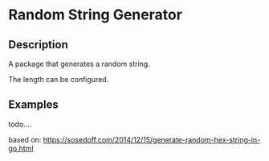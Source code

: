 # Random String Generator

## Description

A package that generates a random string.

The length can be configured.

## Examples

todo....

based on: https://sosedoff.com/2014/12/15/generate-random-hex-string-in-go.html